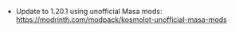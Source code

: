 - Update to 1.20.1 using unofficial Masa mods: https://modrinth.com/modpack/kosmolot-unofficial-masa-mods
